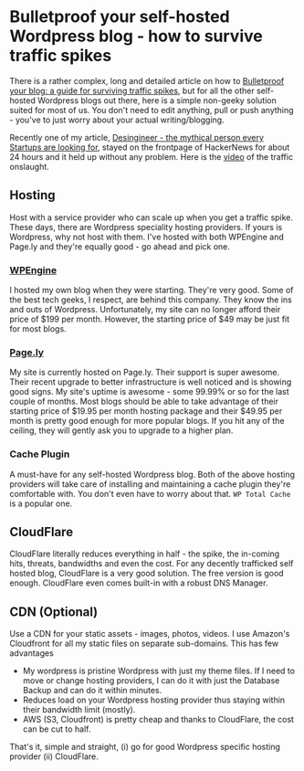 # Bulletproof your self-hosted Wordpress blog - how to survive traffic spikes

There is a rather complex, long and detailed article on how to <a href="http://www.maxmasnick.com/guides/bulletproof_your_blog/">Bulletproof your blog: a guide for surviving traffic spikes</a>, but for all the other self-hosted Wordpress blogs out there, here is a simple non-geeky solution suited for most of us. You don't need to edit anything, pull or push anything - you've to just worry about your actual writing/blogging.

Recently one of my article, [Desingineer - the mythical person every Startups are looking for](/2011/desingineer-the-mythical-person-every-startups-are-looking-for/), stayed on the frontpage of HackerNews for about 24 hours and it held up without any problem. Here is the [video](/2011/how-is-it-like-during-the-first-hour-when-your-site-is-on-top-of-hackernews/) of the traffic onslaught.

## Hosting

Host with a service provider who can scale up when you get a traffic spike. These days, there are Wordpress speciality hosting providers. If yours is Wordpress, why not host with them. I've hosted with both WPEngine and Page.ly and they're equally good - go ahead and pick one.

### [WPEngine](http://wpengine.com/)

I hosted my own blog when they were starting. They're very good. Some of the best tech geeks, I respect, are behind this company. They know the ins and outs of Wordpress. Unfortunately, my site can no longer afford their price of $199 per month. However, the starting price of $49 may be just fit for most blogs.

### [Page.ly](http://page.ly/)

My site is currently hosted on Page.ly. Their support is super awesome. Their recent upgrade to better infrastructure is well noticed and is showing good signs. My site's uptime is awesome - some 99.99% or so for the last couple of months. Most blogs should be able to take advantage of their starting price of $19.95 per month hosting package and their $49.95 per month is pretty good enough for more popular blogs. If you hit any of the ceiling, they will gently ask you to upgrade to a higher plan.

### Cache Plugin

A must-have for any self-hosted Wordpress blog. Both of the above hosting providers will take care of installing and maintaining a cache plugin they're comfortable with. You don't even have to worry about that. `WP Total Cache` is a popular one.

## CloudFlare

CloudFlare literally reduces everything in half - the spike, the in-coming hits, threats, bandwidths and even the cost. For any decently trafficked self hosted blog, CloudFlare is a very good solution. The free version is good enough. CloudFlare even comes built-in with a robust DNS Manager.

## CDN (Optional)

Use a CDN for your static assets - images, photos, videos. I use Amazon's Cloudfront for all my static files on separate sub-domains. This has few advantages

- My wordpress is pristine Wordpress with just my theme files. If I need to move or change hosting providers, I can do it with just the Database Backup and can do it within minutes.
- Reduces load on your Wordpress hosting provider thus staying within their bandwidth limit (mostly).
- AWS (S3, Cloudfront) is pretty cheap and thanks to CloudFlare, the cost can be cut to half.

That's it, simple and straight, (i) go for good Wordpress specific hosting provider (ii) CloudFlare.
